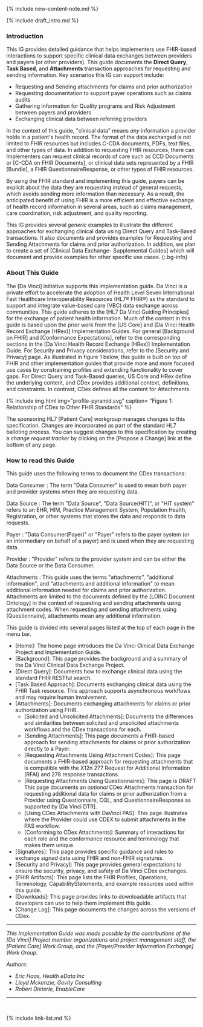 
{% include new-content-note.md %}

{% include draft_intro.md %}

### Introduction

This IG provides detailed guidance that helps implementers use FHIR-based interactions to support specific clinical data exchanges between providers and payers (or other providers). This guide documents the **Direct Query**, **Task Based**, and **Attachments** transaction approaches for requesting and sending information. Key scenarios this IG can support include:

 - Requesting and Sending attachments for claims and prior authorization
 - Requesting documentation to support payer operations such as claims audits
 - Gathering information for Quality programs and Risk Adjustment between payers and providers
 - Exchanging clinical data between referring providers


In the context of this guide, "clinical data" means *any* information a provider holds in a patient's health record. The format of the data exchanged is not limited to FHIR resources but includes C-CDA documents, PDFs, text files, and other types of data.  <span class="bg-success" markdown="1">In addition to requesting FHIR resources, there can</span><!-- new-content --> Implementers can request clinical records of care such as CCD Documents or [C-CDA on FHIR Documents], or clinical data sets represented by a FHIR [Bundle], <span class= "bg-success" markdown= "1">a FHIR QuestionnaireResponse, or other types of FHIR resources.</span><!-- new-content -->

By using the FHIR standard and implementing this guide, payers can be explicit about the data they are requesting instead of general requests, which avoids sending more information than necessary. As a result, the anticipated benefit of using FHIR is a more efficient and effective exchange of health record information in several areas, such as claims management, care coordination, risk adjustment, and quality reporting.  

This IG provides several *generic* examples to illustrate the different approaches for exchanging clinical data using Direct Query and Task-Based transactions. It also documents and provides examples for Requesting and Sending Attachments for claims and prior authorization. In addition, we plan to create a set of [Clinical Data Exchange- Supplemental Guides] which will document and provide examples for other specific use cases.
{:.bg-info}

### About This Guide

The [Da Vinci] initiative supports this implementation guide. Da Vinci is a private effort to accelerate the adoption of Health Level Seven International Fast Healthcare Interoperability Resources (HL7® FHIR®) as the standard to support and integrate value-based care (VBC) data exchange across communities. This guide <span class= "bg-success" markdown= "1">adheres to</span><!-- new-content --> the [HL7 Da Vinci Guiding Principles] for the exchange of patient health information. Much of the content in this guide is based upon the prior work from the [US Core] and [Da Vinci Health Record Exchange (HRex)] Implementation Guides. For general [Background on FHIR] and [Conformance Expectations], refer to the corresponding sections in the [Da Vinci Health Record Exchange (HRex)] Implementation Guide. For Security and Privacy considerations, refer to the [Security and Privacy] page. As illustrated in figure 1 below, this guide is built on top of FHIR and other implementation guides that provide more and more focused use cases by constraining profiles and extending functionality to cover gaps. For Direct Query and Task-Based queries, US Core and HRex define the underlying content, and CDex provides additional context, definitions, and constraints. In contrast, CDex defines all the content for Attachments.

{% include img.html img="profile-pyramid.svg" caption= "Figure 1: Relationship of CDex to Other FHIR Standards" %}

 The sponsoring HL7 [Patient Care] workgroup manages changes to this specification. Changes are incorporated as part of the standard HL7 balloting process. You can suggest changes to this specification by creating a *change request tracker* by clicking on the [Propose a Change] link at the bottom of any page.

### How to read this Guide

This guide uses the following terms to document the CDex transactions:

Data Consumer
: The term "Data Consumer" is used to mean both payer and provider systems when they are requesting data.

Data Source
: The term "Data Source", "Data Source(HIT)", or "HIT system" refers to an EHR, HIM, Practice Management System, Population Health, Registration, or other systems that stores the data and responds to data requests.

Payer
: "Data Consumer(Payer)" or "Payer" refers to the payer system (or an intermediary on behalf of a payer) and is used when they are requesting data. 

Provider
: "Provider" refers to the provider system and can be either the Data Source or the Data Consumer.

Attachments
: <span class= "bg-success" markdown= "1">This guide uses the terms "attachments", "additional information", and "attachments and additional information" to mean additional information needed for claims and prior authorization. Attachments are limited to the documents defined by the [LOINC Document Ontology] in the context of requesting and sending attachments using attachment codes. When requesting and sending attachments using [Questionnaire],  attachments mean any additional information.</span><!-- new-content --> 

This guide is divided into several pages listed at the top of each page in the menu bar.

- [Home]\: The home page introduces the Da Vinci Clinical Data Exchange Project and Implementation Guide.
- [Background]\: This page provides the background and a summary of the Da Vinci Clinical Data Exchange Project.
- [Direct Query]\: Documents how to exchange clinical data using the standard FHIR RESTful search.
- [Task Based Approach]\: Documents exchanging clinical data using the FHIR Task resource. This approach supports asynchronous workflows and may require human involvement.
- [Attachments]\: Documents exchanging attachments for claims or prior authorization using FHIR.
    - [Solicited and Unsolicited Attachments]\: Documents the differences and similarities between solicited and unsolicited attachments workflows and the CDex transactions for each.
    - [Sending Attachments]\: This page documents a FHIR-based approach for sending attachments for claims or prior authorization directly to a Payer.
    - [Requesting Attachments Using Attachment Codes]\: This page documents a FHIR-based approach for requesting attachments that is compatible with the X12n 277 Request for Additional Information (RFAI) and 278 response transactions.
    - <span class= "bg-success" markdown= "1">[Requesting Attachments Using Questionnaires]\: <span class= "bg-warning">This page is DRAFT</span> This page documents an *optional* CDex Attachments transaction for requesting additional data for claims or prior authorization from a Provider using Questionnaire, CQL, and QuestionnaireResponse as supported by [Da Vinci DTR].</span><!-- new-content -->
    - [Using CDex Attachments with DaVinci PAS]\: This page illustrates where the Provider could use CDEX to submit attachments in the PAS workflow.
    - <span class= "bg-success" markdown= "1">[Conforming to CDex Attachments]\: Summary of interactions for each role and the conformance resource and terminology that makes them unique.</span><!-- new-content -->
- [Signatures]\: This page provides specific guidance and rules to exchange *signed* data using FHIR and non-FHIR signatures.
- [Security and Privacy]\: This page provides general expectations to ensure the security, privacy, and safety of Da Vinci CDex exchanges.
- [FHIR Artifacts]\: This page lists the FHIR Profiles, Operations, Terminology, CapabilityStatements, and example resources used within this guide.
- [Downloads]\: This page provides links to downloadable artifacts that developers can use to help them implement this guide.
- [Change Log]\: This page documents the changes across the versions of CDex.

---

*This Implementation Guide was made possible by the contributions of the [Da Vinci] Project member organizations and project management staff, the [Patient Care] Work Group, and the [Payer/Provider Information Exchange] Work Group.*

*Authors:*

- *Eric Haas, Health eData Inc*
- *Lloyd Mckenzie, Gevity Consulting*
- *Robert Dieterle, EnableCare*

---

<br />

{% include link-list.md %}
